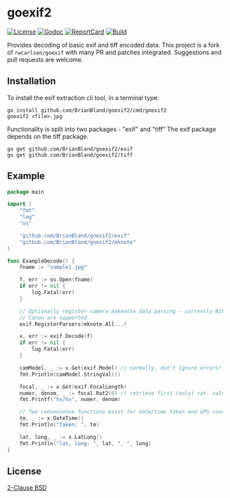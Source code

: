 goexif2
=======

[![License][License-Image]][License-Url]
[![Godoc][Godoc-Image]][Godoc-Url]
[![ReportCard][ReportCard-Image]][ReportCard-Url]
[![Build][Build-Status-Image]][Build-Status-Url]

Provides decoding of basic exif and tiff encoded data. This project is a fork of `rwcarlsen/goexif` with
 many PR and patches integrated.
Suggestions and pull requests are welcome.  

## Installation

To install the exif extraction cli tool, in a terminal type:

```
go install github.com/BrianBland/goexif2/cmd/goexif2
goexif2 <file>.jpg
```

Functionality is split into two packages - "exif" and "tiff"
The exif package depends on the tiff package.

```
go get github.com/BrianBland/goexif2/exif
go get github.com/BrianBland/goexif2/tiff
```

## Example

```go
package main

import (
	"fmt"
	"log"
	"os"

	"github.com/BrianBland/goexif2/exif"
	"github.com/BrianBland/goexif2/mknote"
)

func ExampleDecode() {
	fname := "sample1.jpg"

	f, err := os.Open(fname)
	if err != nil {
		log.Fatal(err)
	}

	// Optionally register camera makenote data parsing - currently Nikon and
	// Canon are supported.
	exif.RegisterParsers(mknote.All...)

	x, err := exif.Decode(f)
	if err != nil {
		log.Fatal(err)
	}

	camModel, _ := x.Get(exif.Model) // normally, don't ignore errors!
	fmt.Println(camModel.StringVal())

	focal, _ := x.Get(exif.FocalLength)
	numer, denom, _ := focal.Rat2(0) // retrieve first (only) rat. value
	fmt.Printf("%v/%v", numer, denom)

	// Two convenience functions exist for date/time taken and GPS coords:
	tm, _ := x.DateTime()
	fmt.Println("Taken: ", tm)

	lat, long, _ := x.LatLong()
	fmt.Println("lat, long: ", lat, ", ", long)
}
```

## License

[2-Clause BSD](LICENSE)

[License-Url]: https://opensource.org/licenses/BSD-2-Clause
[License-Image]: https://img.shields.io/badge/license-2%20Clause%20BSD-blue.svg?maxAge=2592000
[Build-Status-Url]: http://travis-ci.org/BrianBland/goexif2
[Build-Status-Image]: https://travis-ci.org/BrianBland/goexif2.svg?branch=master
[Godoc-Url]: https://godoc.org/github.com/BrianBland/goexif2
[Godoc-Image]: https://godoc.org/github.com/BrianBland/goexif2?status.svg
[ReportCard-Url]: https://goreportcard.com/report/github.com/BrianBland/goexif2
[ReportCard-Image]: https://goreportcard.com/badge/github.com/BrianBland/goexif2
